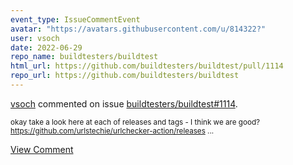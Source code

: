 ```yaml
---
event_type: IssueCommentEvent
avatar: "https://avatars.githubusercontent.com/u/814322?"
user: vsoch
date: 2022-06-29
repo_name: buildtesters/buildtest
html_url: https://github.com/buildtesters/buildtest/pull/1114
repo_url: https://github.com/buildtesters/buildtest
---
```


<a href='https://github.com/vsoch' target='_blank'>vsoch</a> commented on issue <a href='https://github.com/buildtesters/buildtest/pull/1114' target='_blank'>buildtesters/buildtest#1114</a>.

<small>okay take a look here at each of releases and tags - I think we are good? https://github.com/urlstechie/urlchecker-action/releases...</small>

<a href='https://github.com/buildtesters/buildtest/pull/1114' target='_blank'>View Comment</a>